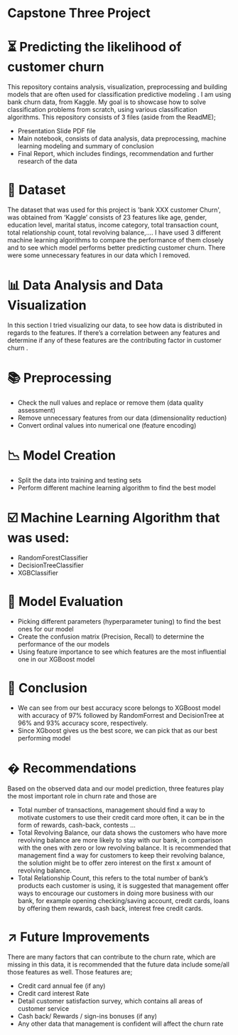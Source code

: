 # Capstone Three Project

# ⏳  Predicting the likelihood of customer churn

This repository contains analysis, visualization, preprocessing and building models that are often used for classification predictive modeling . I am using bank churn data, from Kaggle. My goal is to showcase how to solve classification problems from scratch, using various classification algorithms. This repository consists of 3 files (aside from the ReadME);
  - Presentation Slide PDF file 
  - Main notebook, consists of data analysis, data preprocessing, machine learning modeling and summary of conclusion
  - Final Report, which includes findings, recommendation and further research of the data


# 📂 Dataset
The dataset that was used for this project is 'bank XXX customer Churn', was obtained from ‘Kaggle’ consists of 23 features like age, gender, education level, marital status, income category, total transaction count, total relationship count, total revolving balance,.... I have used 3 different machine learning algorithms to compare the performance of them closely and to see which model performs better predicting customer churn. There were some unnecessary features in our data which I removed.


# 📊 Data Analysis and Data Visualization
In this section I tried visualizing our data, to see how data is distributed in regards to the features.  If there’s a correlation between any features and determine if any of these features are the contributing factor in customer churn .


# 📚 Preprocessing  

 - Check the null values and replace or remove them (data quality assessment)
 - Remove unnecessary features from our data (dimensionality reduction)
 - Convert ordinal values into numerical one (feature encoding)


# 📉 Model Creation
  - Split the data into training and testing sets
  - Perform different machine learning algorithm to find the best model
  
# ☑️ Machine Learning Algorithm that was used:
- RandomForestClassifier
- DecisionTreeClassifier
- XGBClassifier
  
  
# 🔎 Model Evaluation
  - Picking different parameters (hyperparameter tuning) to find the best ones for our model
  - Create the confusion matrix (Precision, Recall) to determine the performance of the our models
  - Using feature importance to see which features are the most influential one in our XGBoost model
   
# 📑 Conclusion
  - We can see from our best accuracy score belongs to XGBoost model with accuracy of 97% followed by RandomForrest and DecisionTree at 96% and 93% accuracy score, respectively. 
  - Since XGboost gives us the best score, we can pick that as our best performing model

# � Recommendations

Based on the observed data and our model prediction, three features play the most important role in churn rate and those are

- Total number of transactions, management should find a way to motivate customers to use their credit card more often, it can be in the form of rewards, cash-back, contests …
- Total Revolving Balance, our data shows the customers who have more revolving balance are more likely to stay with our bank, in comparison with the ones with zero or low revolving balance. It is recommended that management find a way for customers to keep their revolving balance, the solution might be to offer zero interest on the first x amount of revolving balance.
- Total Relationship Count, this refers to the total number of bank’s products each customer is using, it is suggested that management offer ways to encourage our customers in doing more business with our bank, for example opening checking/saving account, credit cards, loans by offering them rewards, cash back, interest free credit cards.

 
# ↗️ Future Improvements
 There are many factors that can contribute to the churn rate, which are missing in this data, it is recommended that the future data include some/all those features as well. Those features are; 

- Credit card annual fee (if any)
- Credit card interest Rate
- Detail customer satisfaction survey, which contains all areas of customer service
- Cash back/ Rewards / sign-ins bonuses (if any)
- Any other data that management is confident will affect the churn rate
 
   
  

